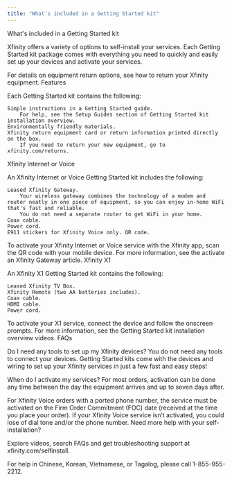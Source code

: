```yaml
---
title: "What's included in a Getting Started kit"
---
```

What's included in a Getting Started kit

Xfinity offers a variety of options to self-install your services. Each Getting Started kit package comes with everything you need to quickly and easily set up your devices and activate your services. 

For details on equipment return options, see how to return your Xfinity equipment.
Features

Each Getting Started kit contains the following:

    Simple instructions in a Getting Started guide.
        For help, see the Setup Guides section of Getting Started kit installation overview.
    Environmentally friendly materials.
    Xfinity return equipment card or return information printed directly on the box.
        If you need to return your new equipment, go to xfinity.com/returns.

Xfinity Internet or Voice

An Xfinity Internet or Voice Getting Started kit includes the following:

    Leased Xfinity Gateway.
        Your wireless gateway combines the technology of a modem and router neatly in one piece of equipment, so you can enjoy in-home WiFi that's fast and reliable.
        You do not need a separate router to get WiFi in your home.
    Coax cable.
    Power cord.
    E911 stickers for Xfinity Voice only. QR code.

To activate your Xfinity Internet or Voice service with the Xfinity app, scan the QR code with your mobile device. For more information, see the activate an Xfinity Gateway article.
Xfinity X1

An Xfinity X1 Getting Started kit contains the following:

    Leased Xfinity TV Box. 
    Xfinity Remote (two AA batteries includes).
    Coax cable. 
    HDMI cable. 
    Power cord.

To activate your X1 service, connect the device and follow the onscreen prompts. For more information, see the Getting Started kit installation overview videos.
FAQs

Do I need any tools to set up my Xfinity devices?
You do not need any tools to connect your devices. Getting Started kits come with the devices and wiring to set up your Xfinity services in just a few fast and easy steps!

When do I activate my services?
For most orders, activation can be done any time between the day the equipment arrives and up to seven days after. 

For Xfinity Voice orders with a ported phone number, the service must be activated on the Firm Order Commitment (FOC) date (received at the time you place your order). If your Xfinity Voice service isn’t activated, you could lose of dial tone and/or the phone number.
Need more help with your self-installation?

Explore videos, search FAQs and get troubleshooting support at xfinity.com/selfinstall.

For help in Chinese, Korean, Vietnamese, or Tagalog, please call 1-855-955-2212.
